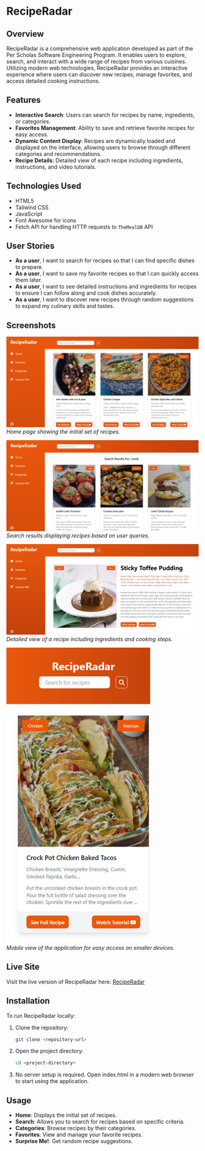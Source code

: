 # RecipeRadar

## Overview

RecipeRadar is a comprehensive web application developed as part of the Per Scholas Software Engineering Program. It enables users to explore, search, and interact with a wide range of recipes from various cuisines. Utilizing modern web technologies, RecipeRadar provides an interactive experience where users can discover new recipes, manage favorites, and access detailed cooking instructions.

## Features

- **Interactive Search**: Users can search for recipes by name, ingredients, or categories.
- **Favorites Management**: Ability to save and retrieve favorite recipes for easy access.
- **Dynamic Content Display**: Recipes are dynamically loaded and displayed on the interface, allowing users to browse through different categories and recommendations.
- **Recipe Details**: Detailed view of each recipe including ingredients, instructions, and video tutorials.

## Technologies Used

- HTML5
- Tailwind CSS
- JavaScript
- Font Awesome for icons
- Fetch API for handling HTTP requests to `TheMealDB` API

## User Stories

- **As a user**, I want to search for recipes so that I can find specific dishes to prepare.
- **As a user**, I want to save my favorite recipes so that I can quickly access them later.
- **As a user**, I want to see detailed instructions and ingredients for recipes to ensure I can follow along and cook dishes accurately.
- **As a user**, I want to discover new recipes through random suggestions to expand my culinary skills and tastes.

## Screenshots

![Home Page](screenshots/screenshot-1.jpg)\
_Home page showing the initial set of recipes._

![Search Results](screenshots/screenshot-2.jpg)\
_Search results displaying recipes based on user queries._

![Recipe Details](screenshots/screenshot-3.jpg)\
_Detailed view of a recipe including ingredients and cooking steps._

![Mobile View](screenshots/screenshot-4.jpg)\
_Mobile view of the application for easy access on smaller devices._

## Live Site

Visit the live version of RecipeRadar here: [RecipeRadar](reciperadar-js.vercel.app)

## Installation

To run RecipeRadar locally:

1. Clone the repository:

   ```bash
   git clone <repository-url>
   ```

2. Open the project directory:

   ```bash
   cd <project-directory>
   ```

3. No server setup is required. Open index.html in a modern web browser to start using the application.

## Usage

- **Home**: Displays the initial set of recipes.
- **Search**: Allows you to search for recipes based on specific criteria.
- **Categories**: Browse recipes by their categories.
- **Favorites**: View and manage your favorite recipes.
- **Surprise Me!**: Get random recipe suggestions.
